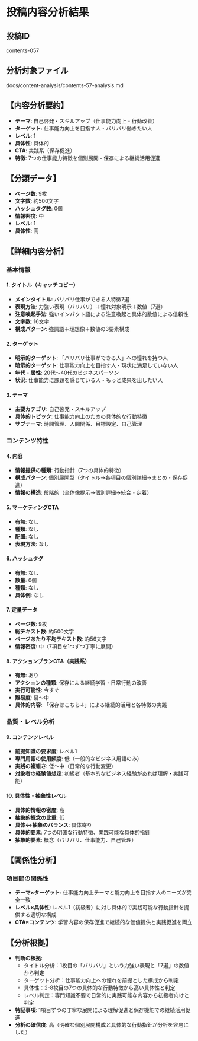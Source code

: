 # 投稿内容分析結果

## 投稿ID
contents-057

## 分析対象ファイル
docs/content-analysis/contents-57-analysis.md

## 【内容分析要約】
- **テーマ**: 自己啓発・スキルアップ（仕事能力向上・行動改善）
- **ターゲット**: 仕事能力向上を目指す人・バリバリ働きたい人
- **レベル**: 1
- **具体性**: 具体的
- **CTA**: 実践系（保存促進）
- **特徴**: 7つの仕事能力特徴を個別展開・保存による継続活用促進

## 【分類データ】
- **ページ数**: 9枚
- **文字数**: 約500文字
- **ハッシュタグ数**: 0個
- **情報密度**: 中
- **レベル**: 1
- **具体性**: 高

## 【詳細内容分析】

### 基本情報
#### 1. タイトル（キャッチコピー）
- **メインタイトル**: バリバリ仕事ができる人特徴7選
- **表現方法**: 力強い表現（バリバリ）＋憧れ対象明示＋数値（7選）
- **注意喚起手法**: 強いインパクト語による注意喚起と具体的数値による信頼性
- **文字数**: 16文字
- **構成パターン**: 強調語＋理想像＋数値の3要素構成

#### 2. ターゲット
- **明示的ターゲット**: 「バリバリ仕事ができる人」への憧れを持つ人
- **暗示的ターゲット**: 仕事能力向上を目指す人・現状に満足していない人
- **年代・属性**: 20代〜40代のビジネスパーソン
- **状況**: 仕事能力に課題を感じている人・もっと成果を出したい人

#### 3. テーマ
- **主要カテゴリ**: 自己啓発・スキルアップ
- **具体的トピック**: 仕事能力向上のための具体的な行動特徴
- **サブテーマ**: 時間管理、人間関係、目標設定、自己管理

### コンテンツ特性
#### 4. 内容
- **情報提供の種類**: 行動指針（7つの具体的特徴）
- **構成パターン**: 個別展開型（タイトル→各項目の個別詳細→まとめ・保存促進）
- **情報の構造**: 段階的（全体像提示→個別詳細→統合・定着）

#### 5. マーケティングCTA
- **有無**: なし
- **種類**: なし
- **配置**: なし
- **表現方法**: なし

#### 6. ハッシュタグ
- **有無**: なし
- **数量**: 0個
- **種類**: なし
- **具体例**: なし

#### 7. 定量データ
- **ページ数**: 9枚
- **総テキスト数**: 約500文字
- **ページあたり平均テキスト数**: 約56文字
- **情報密度**: 中（7項目を1つずつ丁寧に展開）

#### 8. アクションプランCTA（実践系）
- **有無**: あり
- **アクションの種類**: 保存による継続学習・日常行動の改善
- **実行可能性**: 今すぐ
- **難易度**: 易〜中
- **具体的内容**: 「保存はこちら↓」による継続的活用と各特徴の実践

### 品質・レベル分析
#### 9. コンテンツレベル
- **前提知識の要求度**: レベル1
- **専門用語の使用頻度**: 低（一般的なビジネス用語のみ）
- **実践の複雑さ**: 低〜中（日常的な行動変更）
- **対象者の経験値想定**: 初級者（基本的なビジネス経験があれば理解・実践可能）

#### 10. 具体性・抽象性レベル
- **具体的情報の密度**: 高
- **抽象的概念の比重**: 低
- **具体↔抽象のバランス**: 具体寄り
- **具体的要素**: 7つの明確な行動特徴、実践可能な具体的指針
- **抽象的要素**: 概念（バリバリ、仕事能力、自己管理）

## 【関係性分析】
### 項目間の関係性
- **テーマ×ターゲット**: 仕事能力向上テーマと能力向上を目指す人のニーズが完全一致
- **レベル×具体性**: レベル1（初級者）に対し具体的で実践可能な行動指針を提供する適切な構成
- **CTA×コンテンツ**: 学習内容の保存促進で継続的な価値提供と実践促進を両立

## 【分析根拠】
- **判断の根拠**: 
  - タイトル分析：1枚目の「バリバリ」という力強い表現と「7選」の数値から判定
  - ターゲット分析：仕事能力向上への憧れを前提とした構成から判定
  - 具体性：2-8枚目の7つの具体的な行動特徴から高い具体性と判定
  - レベル判定：専門知識不要で日常的に実践可能な内容から初級者向けと判定
- **特記事項**: 1項目ずつの丁寧な展開による理解促進と保存機能での継続活用促進
- **分析の確信度**: 高（明確な個別展開構成と具体的な行動指針が分析を容易にした）